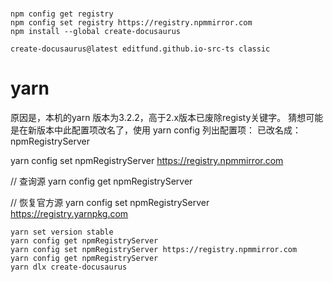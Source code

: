 #

```
npm config get registry
npm config set registry https://registry.npmmirror.com
npm install --global create-docusaurus

create-docusaurus@latest editfund.github.io-src-ts classic
```
# yarn
原因是，本机的yarn 版本为3.2.2，高于2.x版本已废除registy关键字。 猜想可能是在新版本中此配置项改名了，使用 yarn config 列出配置项：
已改名成：npmRegistryServer

yarn config set npmRegistryServer https://registry.npmmirror.com

// 查询源
yarn config get npmRegistryServer

// 恢复官方源
yarn config set npmRegistryServer https://registry.yarnpkg.com

```
yarn set version stable
yarn config get npmRegistryServer
yarn config set npmRegistryServer https://registry.npmmirror.com
yarn config get npmRegistryServer
yarn dlx create-docusaurus
```